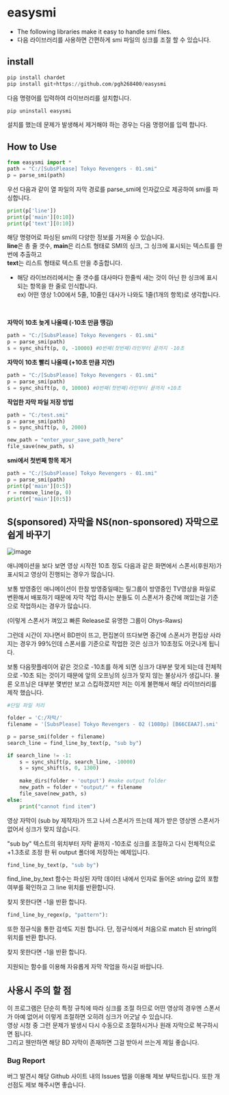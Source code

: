 # easysmi
- The following libraries make it easy to handle smi files.
- 다음 라이브러리를 사용하면 간편하게 smi 파일의 싱크를 조절 할 수 있습니다.

## install
```python
pip install chardet
pip install git+https://github.com/pgh268400/easysmi
```
다음 명령어를 입력하여 라이브러리를 설치합니다.



```python
pip uninstall easysmi
```

설치를 했는데 문제가 발생해서 제거해야 하는 경우는 다음 명령어를 입력 합니다.

## How to Use
```python
from easysmi import *
path = "C:/[SubsPlease] Tokyo Revengers - 01.smi"
p = parse_smi(path)
```
우선 다음과 같이 열 파일의 자막 경로를 parse_smi에 인자값으로 제공하여 smi를 파싱합니다.

```python
print(p['line'])
print(p['main'][0:10])
print(p['text'][0:10])
```
해당 명령어로 파싱된 smi의 다양한 정보를 가져올 수 있습니다.  
**line**은 총 줄 갯수, **main**은 리스트 형태로 SMI의 싱크, 그 싱크에 표시되는 텍스트를 한번에 추출하고  
**text**는 리스트 형태로 텍스트 만을 추출합니다.
* 해당 라이브러리에서는 줄 갯수를 대사마다 한줄씩 새는 것이 아닌 한 싱크에 표시되는 항목을 한 줄로 인식합니다.  
  ex) 어떤 영상 1:00에서 5줄, 10줄인 대사가 나와도 1줄(1개의 항목)로 생각합니다.

<br/>

**자막이 10초 늦게 나올때 (-10초 만큼 땡김)**

```python
path = "C:/[SubsPlease] Tokyo Revengers - 01.smi"
p = parse_smi(path)
s = sync_shift(p, 0, -10000) #0번째(첫번째)라인부터 끝까지 -10초
```



**자막이 10초 빨리 나올때 (+10초 만큼 지연)**

```python
path = "C:/[SubsPlease] Tokyo Revengers - 01.smi"
p = parse_smi(path)
s = sync_shift(p, 0, 10000) #0번째(첫번째)라인부터 끝까지 +10초
```



**작업한 자막 파일 저장 방법**

```python
path = "C:/test.smi"
p = parse_smi(path)
s = sync_shift(p, 0, 2000)

new_path = "enter_your_save_path_here"
file_save(new_path, s)
```



**smi에서 첫번째 항목 제거**

```python
path = "C:/[SubsPlease] Tokyo Revengers - 01.smi"
p = parse_smi(path)
print(p['main'][0:5])
r = remove_line(p, 0)
print(r['main'][0:5])
```



## S(sponsored) 자막을 NS(non-sponsored) 자막으로 쉽게 바꾸기

![image](https://user-images.githubusercontent.com/31213158/134211650-89ec18d8-ef05-4a99-bdd4-f198b89b58d6.png)

애니메이션을 보다 보면 영상 시작전 10초 정도 다음과 같은 화면에서 스폰서(후원자)가 표시되고 영상이 진행되는 경우가 많습니다. 

보통 방영중인 애니메이션이 한참 방영중일때는 릴그룹이 방영중인 TV영상을 파일로 변환해서 배포하기 때문에 자막 작업 하시는 분들도 이 스폰서가 중간에 껴있는걸 기준으로 작업하시는 경우가 많습니다.  

(이렇게 스폰서가 껴있고 빠른 Release로 유명한 그룹이 Ohys-Raws)



그런데 시간이 지나면서 BD판이 뜨고, 편집본이 뜨다보면 중간에 스폰서가 편집상 사라지는 경우가 99%인데 스폰서를 기준으로 작업한 것은 싱크가 10초정도 어긋나게 됩니다. 

보통 다음팟플레이어 같은 것으로 -10초를 하게 되면 싱크가 대부분 맞게 되는데 전체적으로 -10초 되는 것이기 때문에 앞의 오프닝의 싱크가 맞지 않는 불상사가 생깁니다. 물론 오프닝은 대부분 몇번만 보고 스킵하겠지만 저는 이게 불편해서 해당 라이브러리를 제작 했습니다.



```python
#단일 파일 처리

folder = 'C:/자막/'
filename = '[SubsPlease] Tokyo Revengers - 02 (1080p) [B66CEAA7].smi'

p = parse_smi(folder + filename)
search_line = find_line_by_text(p, "sub by")

if search_line != -1:
    s = sync_shift(p, search_line, -10000)
    s = sync_shift(s, 0, 1300)
    
    make_dirs(folder + 'output') #make output folder
    new_path = folder + "output/" + filename
    file_save(new_path, s)
else:
    print("cannot find item")
```

영상 자막이 (sub by 제작자)가 뜨고 나서 스폰서가 뜨는데 제가 받은 영상엔 스폰서가 없어서 싱크가 맞지 않습니다.

"sub by" 텍스트의 위치부터 자막 끝까지 -10초로 싱크를 조절하고 다시 전체적으로 +1.3초로 조정 한 뒤 output 폴더에 저장하는 예제입니다.



```python
find_line_by_text(p, "sub by")
```

find_line_by_text 함수는 파싱된 자막 데이터 내에서 인자로 들어온 string 값의 포함여부를 확인하고 그 line 위치를 반환합니다.

찾지 못한다면 -1을 반환 합니다.



```python
find_line_by_regex(p, "pattern"):
```

또한 정규식을 통한 검색도 지원 합니다. 단, 정규식에서 처음으로 match 된 string의 위치를 반환 합니다.

찾지 못한다면 -1을 반환 합니다.



지원되는 함수를 이용해 자유롭게 자막 작업을 하시길 바랍니다.

## 사용시 주의 할 점
이 프로그램은 단순히 특정 규칙에 따라 싱크를 조절 하므로 어떤 영상의 경우엔 스폰서가 아예 없어서 이렇게 조절하면 오히려 싱크가 어긋날 수 있습니다.  
영상 시청 중 그런 문제가 발생시 다시 수동으로 조절하시거나 원래 자막으로 복구하시면 됩니다.  
그리고 웬만하면 해당 BD 자막이 존재하면 그걸 받아서 쓰는게 제일 좋습니다.

### Bug Report

버그 발견시 해당 Github 사이트 내의 Issues 탭을 이용해 제보 부탁드립니다.
또한 개선점도 제보 해주시면 좋습니다.
